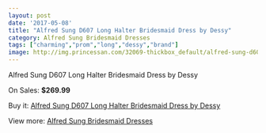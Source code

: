 ```yaml
---
layout: post
date: '2017-05-08'
title: "Alfred Sung D607 Long Halter Bridesmaid Dress by Dessy"
category: Alfred Sung Bridesmaid Dresses
tags: ["charming","prom","long","dessy","brand"]
image: http://img.princessan.com/32069-thickbox_default/alfred-sung-d607-long-halter-bridesmaid-dress-by-dessy.jpg
---
```

Alfred Sung D607 Long Halter Bridesmaid Dress by Dessy

On Sales: **$269.99**
<a href="https://www.princessan.com/en/14647-alfred-sung-d607-long-halter-bridesmaid-dress-by-dessy.html"><amp-img layout="responsive" width="600" height="600" src="//img.princessan.com/32069-thickbox_default/alfred-sung-d607-long-halter-bridesmaid-dress-by-dessy.jpg" alt="Alfred Sung D607 Long Halter Bridesmaid Dress by Dessy 0" /></a>

Buy it: [Alfred Sung D607 Long Halter Bridesmaid Dress by Dessy](https://www.princessan.com/en/14647-alfred-sung-d607-long-halter-bridesmaid-dress-by-dessy.html "Alfred Sung D607 Long Halter Bridesmaid Dress by Dessy")

View more: [Alfred Sung Bridesmaid Dresses](https://www.princessan.com/en/107- "Alfred Sung Bridesmaid Dresses")
